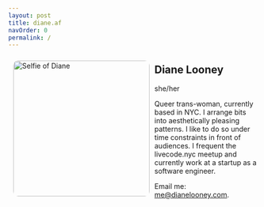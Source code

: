 ```yaml
---
layout: post
title: diane.af
navOrder: 0
permalink: /
---
```


<img src="https://diane-af.s3.us-east-2.amazonaws.com/selfie.jpg" alt="Selfie of Diane" style="width: 275px; float: left; margin: 10px; border-radius: 10px;">

## Diane Looney

she/her

Queer trans-woman, currently based in NYC. I arrange bits into aesthetically pleasing patterns. I like to do so under time constraints in front of audiences. I frequent the livecode.nyc meetup and currently work at a startup as a software engineer.

Email me: me@dianelooney.com.

